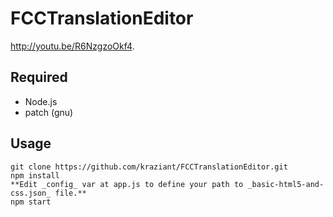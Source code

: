 # FCCTranslationEditor

http://youtu.be/R6NzgzoOkf4.

## Required

  + Node.js
  + patch (gnu)
  
## Usage

    git clone https://github.com/kraziant/FCCTranslationEditor.git
    npm install
    **Edit _config_ var at app.js to define your path to _basic-html5-and-css.json_ file.**
    npm start
  

  
